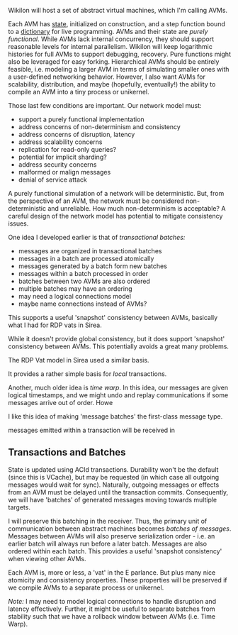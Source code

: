 
Wikilon will host a set of abstract virtual machines, which I'm calling AVMs.

Each AVM has [state](StateModels.md), initialized on construction, and a step function bound to a [dictionary](BranchingDictionary.md) for live programming. AVMs and their state are *purely functional*. While AVMs lack internal concurrency, they should support reasonable levels for internal parallelism. Wikilon will keep logarithmic histories for full AVMs to support debugging, recovery. Pure functions might also be leveraged for easy forking. Hierarchical AVMs should be entirely feasible, i.e. modeling a larger AVM in terms of simulating smaller ones with a user-defined networking behavior. However, I also want AVMs for scalability, distribution, and maybe (hopefully, eventually!) the ability to compile an AVM into a tiny process or unikernel.

Those last few conditions are important. Our network model must:

* support a purely functional implementation
* address concerns of non-determinism and consistency
* address concerns of disruption, latency
* address scalability concerns
 * replication for read-only queries?
 * potential for implicit sharding?
* address security concerns
 * malformed or malign messages
 * denial of service attack

A purely functional simulation of a network will be deterministic. But, from the perspective of an AVM, the network must be considered non-deterministic and unreliable. How much non-determinism is acceptable? A careful design of the network model has potential to mitigate consistency issues.

One idea I developed earlier is that of *transactional batches:*

* messages are organized in transactional batches 
 * messages in a batch are processed atomically
 * messages generated by a batch form new batches
 * messages within a batch processed in order 
* batches between two AVMs are also ordered
 * multiple batches may have an ordering
 * may need a logical connections model
 * maybe name connections instead of AVMs?

This supports a useful 'snapshot' consistency between AVMs, basically what I had for RDP vats in Sirea.

While it doesn't provide global consistency, but it does support 'snapshot' consistency between AVMs. This potentially avoids a great many problems.

The RDP Vat model in Sirea used a similar basis. 

It provides a rather simple basis for *local* transactions.


Another, much older idea is *time warp*. In this idea, our messages are given logical timestamps, and we might undo and replay communications if some messages arrive out of order. Howe


I like this idea of making 'message batches' the first-class message type.
 


 messages emitted within a transaction will be received in 







## Transactions and Batches

State is updated using ACId transactions. Durability won't be the default (since this is VCache), but may be requested (in which case all outgoing messages would wait for sync). Naturally, outgoing messages or effects from an AVM must be delayed until the transaction commits. Consequently, we will have 'batches' of generated messages moving towards multiple targets. 

I will preserve this batching in the receiver. Thus, the primary unit of communication between abstract machines becomes *batches of messages*. Messages between AVMs will also preserve serialization order - i.e. an earlier batch will always run before a later batch. Messages are also ordered within each batch. This provides a useful 'snapshot consistency' when viewing other AVMs.

Each AVM is, more or less, a 'vat' in the E parlance. But plus many nice atomicity and consistency properties. These properties will be preserved if we compile AVMs to a separate process or unikernel.

*Note:* I may need to model logical connections to handle disruption and latency effectively. Further, it might be useful to separate batches from stability such that we have a rollback window between AVMs (i.e. Time Warp).